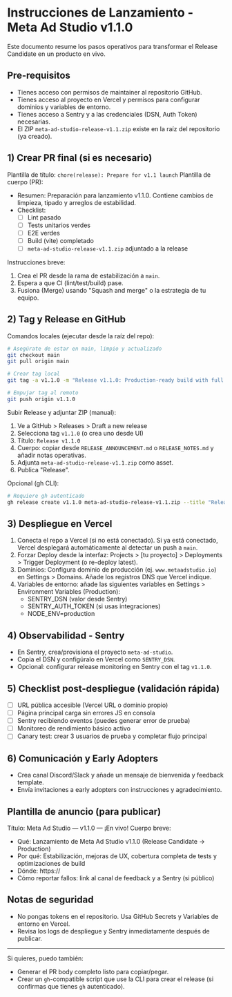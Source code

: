 # Instrucciones de Lanzamiento - Meta Ad Studio v1.1.0

Este documento resume los pasos operativos para transformar el Release Candidate en un producto en vivo.

## Pre-requisitos
- Tienes acceso con permisos de maintainer al repositorio GitHub.
- Tienes acceso al proyecto en Vercel y permisos para configurar dominios y variables de entorno.
- Tienes acceso a Sentry y a las credenciales (DSN, Auth Token) necesarias.
- El ZIP `meta-ad-studio-release-v1.1.zip` existe en la raíz del repositorio (ya creado).

## 1) Crear PR final (si es necesario)
Plantilla de título: `chore(release): Prepare for v1.1 launch`
Plantilla de cuerpo (PR):

- Resumen: Preparación para lanzamiento v1.1.0. Contiene cambios de limpieza, tipado y arreglos de estabilidad.
- Checklist:
  - [ ] Lint pasado
  - [ ] Tests unitarios verdes
  - [ ] E2E verdes
  - [ ] Build (vite) completado
  - [ ] `meta-ad-studio-release-v1.1.zip` adjuntado a la release

Instrucciones breve:
1. Crea el PR desde la rama de estabilización a `main`.
2. Espera a que CI (lint/test/build) pase.
3. Fusiona (Merge) usando "Squash and merge" o la estrategia de tu equipo.

## 2) Tag y Release en GitHub
Comandos locales (ejecutar desde la raíz del repo):

```bash
# Asegúrate de estar en main, limpio y actualizado
git checkout main
git pull origin main

# Crear tag local
git tag -a v1.1.0 -m "Release v1.1.0: Production-ready build with full test coverage and linting."

# Empujar tag al remoto
git push origin v1.1.0
```

Subir Release y adjuntar ZIP (manual):
1. Ve a GitHub > Releases > Draft a new release
2. Selecciona tag `v1.1.0` (o crea uno desde UI)
3. Título: `Release v1.1.0`
4. Cuerpo: copiar desde `RELEASE_ANNOUNCEMENT.md` o `RELEASE_NOTES.md` y añadir notas operativas.
5. Adjunta `meta-ad-studio-release-v1.1.zip` como asset.
6. Publica "Release".

Opcional (gh CLI):
```bash
# Requiere gh autenticado
gh release create v1.1.0 meta-ad-studio-release-v1.1.zip --title "Release v1.1.0" --notes-file RELEASE_ANNOUNCEMENT.md
```

## 3) Despliegue en Vercel
1. Conecta el repo a Vercel (si no está conectado). Si ya está conectado, Vercel desplegará automáticamente al detectar un push a `main`.
2. Forzar Deploy desde la interfaz: Projects > [tu proyecto] > Deployments > Trigger Deployment (o re-deploy latest).
3. Dominios: Configura dominio de producción (ej. `www.metaadstudio.io`) en Settings > Domains. Añade los registros DNS que Vercel indique.
4. Variables de entorno: añade las siguientes variables en Settings > Environment Variables (Production):
   - SENTRY_DSN (valor desde Sentry)
   - SENTRY_AUTH_TOKEN (si usas integraciones)
   - NODE_ENV=production

## 4) Observabilidad - Sentry
- En Sentry, crea/provisiona el proyecto `meta-ad-studio`.
- Copia el DSN y configúralo en Vercel como `SENTRY_DSN`.
- Opcional: configurar release monitoring en Sentry con el tag `v1.1.0`.

## 5) Checklist post-despliegue (validación rápida)
- [ ] URL pública accesible (Vercel URL o dominio propio)
- [ ] Página principal carga sin errores JS en consola
- [ ] Sentry recibiendo eventos (puedes generar error de prueba)
- [ ] Monitoreo de rendimiento básico activo
- [ ] Canary test: crear 3 usuarios de prueba y completar flujo principal

## 6) Comunicación y Early Adopters
- Crea canal Discord/Slack y añade un mensaje de bienvenida y feedback template.
- Envía invitaciones a early adopters con instrucciones y agradecimiento.

## Plantilla de anuncio (para publicar)
Título: Meta Ad Studio — v1.1.0 — ¡En vivo!
Cuerpo breve:
- Qué: Lanzamiento de Meta Ad Studio v1.1.0 (Release Candidate -> Production)
- Por qué: Estabilización, mejoras de UX, cobertura completa de tests y optimizaciones de build
- Dónde: https://<tu-dominio>
- Cómo reportar fallos: link al canal de feedback y a Sentry (si público)

## Notas de seguridad
- No pongas tokens en el repositorio. Usa GitHub Secrets y Variables de entorno en Vercel.
- Revisa los logs de despliegue y Sentry inmediatamente después de publicar.

---

Si quieres, puedo también:
- Generar el PR body completo listo para copiar/pegar.
- Crear un `gh`-compatible script que use la CLI para crear el release (si confirmas que tienes `gh` autenticado).

